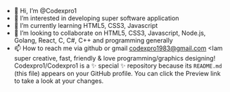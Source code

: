 - 👋 Hi, I’m @Codexpro1
- 👀 I’m interested in developing super software application
- 🌱 I’m currently learning HTML5, CSS3, Javascript
- 💞️ I’m looking to collaborate on HTML5, CSS3, Javascript, Node.js, Golang, React, C, C#, C++ and programming generally
- 📫 How to reach me via github or gmail 
codexpro1983@gmail.com
<Iam super creative, fast, friendly & love programming/graphics designing!
Codexpro1/Codexpro1 is a ✨ special ✨ repository because its `README.md` (this file) appears on your GitHub profile.
You can click the Preview link to take a look at your changes.
